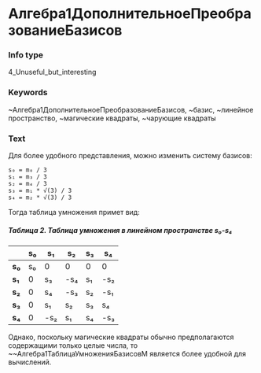 # Алгебра1ДополнительноеПреобразованиеБазисов
### Info type
4_Unuseful_but_interesting
### Keywords
~Алгебра1ДополнительноеПреобразованиеБазисов, ~базис, ~линейное пространство, ~магические квадраты, ~чарующие квадраты
### Text
Для более удобного представления, можно изменить систему базисов:
```
s₀ = m₀ / 3
s₁ = m₃ / 3
s₂ = m₄ / 3
s₃ = m₁ * √(3) / 3
s₄ = m₂ * √(3) / 3
```

Тогда таблица умножения примет вид:

##### Таблица 2. Таблица умножения в линейном пространстве s₀-s₄
|         | s₀  | s₁  | s₂  | s₃  | s₄  |
|---------|-----|-----|-----|-----|-----|
| **s₀**  | s₀  | 0   | 0   | 0   | 0   |
| **s₁**  | 0   | s₃  | -s₄ | s₁  | -s₂ |
| **s₂**  | 0   | s₄  | -s₃ | s₂  | -s₁ |
| **s₃**  | 0   | s₁  | s₂  | s₃  | s₄  |
| **s₄**  | 0   | -s₂ | s₁  | s₄  | -s₃ |

Однако, поскольку магические квадраты обычно предполагаются содержащими только целые числа, то ~~Алгебра1ТаблицаУмноженияБазисовM является более удобной для вычислений.
```

